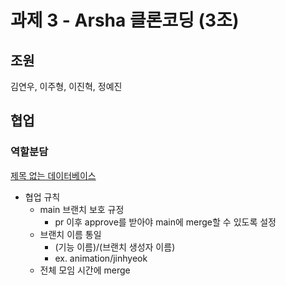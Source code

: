 # 과제 3 - Arsha 클론코딩 (3조)

## 조원

김연우, 이주형, 이진혁, 정예진

## 협업

### 역할분담

[제목 없는 데이터베이스](<%E1%84%80%E1%85%AA%E1%84%8C%E1%85%A6%203%20-%20Arsha%20%E1%84%8F%E1%85%B3%E1%86%AF%E1%84%85%E1%85%A9%E1%86%AB%E1%84%8F%E1%85%A9%E1%84%83%E1%85%B5%E1%86%BC%20(%E1%84%90%E1%85%B5%E1%86%B7%20%E1%84%80%E1%85%AA%E1%84%8C%E1%85%A6)%20ffc608d4adb740d796175e54fe62ba2f/%E1%84%8C%E1%85%A6%E1%84%86%E1%85%A9%E1%86%A8%20%E1%84%8B%E1%85%A5%E1%86%B9%E1%84%82%E1%85%B3%E1%86%AB%20%E1%84%83%E1%85%A6%E1%84%8B%E1%85%B5%E1%84%90%E1%85%A5%E1%84%87%E1%85%A6%E1%84%8B%E1%85%B5%E1%84%89%E1%85%B3%20d608a71cefc7425e9ef1b53599d89692.csv>)

- 협업 규칙
  - main 브랜치 보호 규정
    - pr 이후 approve를 받아야 main에 merge할 수 있도록 설정
  - 브랜치 이름 통일
    - (기능 이름)/(브랜치 생성자 이름)
    - ex. animation/jinhyeok
  - 전체 모임 시간에 merge
